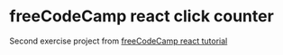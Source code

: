 # freeCodeCamp react click counter

Second exercise project from [freeCodeCamp react tutorial](https://www.freecodecamp.org/news/learn-react-in-spanish-course-for-beginners/#click-counter)